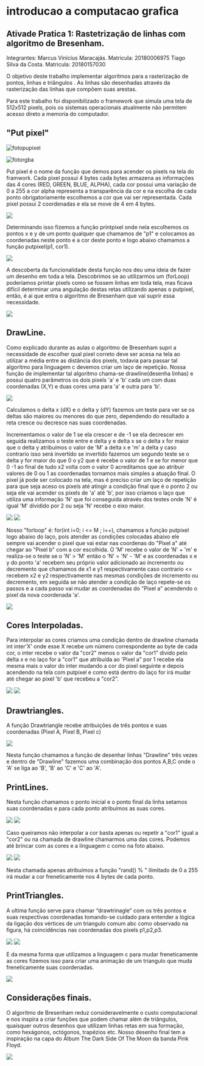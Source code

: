 # introducao a computacao grafica

## Ativade Pratica 1: Rastetrização de linhas com algoritmo de Bresenham.

Integrantes: Marcus Vinícius Maracajás.   Matricula: 20180006975
             Tiago Silva da Costa.        Matricula: 20180157030
             
          
O objetivo deste trabalho implementar algoritmos para a rasterização de pontos, linhas e triângulos . As linhas são desenhadas através da rasterização das linhas que compõem suas arestas.

Para este trabalho foi disponibilizado o framework que simula uma tela de 512x512  pixels, pois os sistemas operacionais atualmente não permitem acesso direto a memoria do computador.

## "Put pixel"
![fotopupixel](https://github.com/samfisherholian/introducao-a-computacao-grafica/blob/master/icg/foto1.jpeg)

![fotorgba](https://github.com/samfisherholian/introducao-a-computacao-grafica/blob/master/icg/foto2.jpeg)

Put pixel é o nome da função que demos para acender os pixels na tela do framwork. Cada pixel possui 4 bytes cada bytes armazena as informações das 4 cores (RED, GREEN, BLUE, ALPHA), cada cor possui uma variação de 0 a 255 a cor alpha representa a transparência da cor e na escolha de cada ponto obrigatoriamente escolhemos a cor que vai ser representada. Cada pixel possui 2 coordenadas e ela se move de 4 em 4 bytes.

![](https://github.com/samfisherholian/introducao-a-computacao-grafica/blob/master/icg/foto3.jpeg)

Determinando isso fizemos a função printpixel onde nela escolhemos os pontos x e y de um ponto qualquer que chamamos de "p1"  e colocamos as coordenadas neste ponto e a cor deste ponto e logo abaixo chamamos a função putpixel(p1, cor1).

![](https://github.com/samfisherholian/introducao-a-computacao-grafica/blob/master/icg/printpixel.jpeg)

A descoberta da funcionalidade desta função nos deu uma ideia de fazer um desenho em toda a tela. Descobrimos se ao utilizarmos um (forLoop) poderíamos printar pixels como se fossem linhas em toda tela, mas ficava difícil determinar uma angulação destas retas utilizando apenas o putpixel, então, é ai que entra o algoritmo de Bresenham que vai suprir essa necessidade.

![](https://github.com/samfisherholian/introducao-a-computacao-grafica/blob/master/icg/pixel1.jpeg)

## DrawLine.
Como explicado durante as aulas o algoritmo de Bresenham supri a necessidade de escolher qual pixel correto deve ser acesa na tela ao utilizar a média entre as distância dos pixels, todavia para passar tal algoritmo para linguagem c devemos criar um laço de repetição. Nossa função de implementar tal algoritmo chama-se drawline(desenha linhas) e possui quatro parâmetros os dois pixels 'a' e 'b' cada um com duas coordenadas (X,Y) e duas cores uma para 'a' e outra para 'b'.

![](https://github.com/samfisherholian/introducao-a-computacao-grafica/blob/master/icg/drawline.jpeg)

Calculamos o delta x (dX) e o delta y (dY) fazemos um teste para ver se os deltas são maiores ou menores do que zero, dependendo do resultado a reta cresce ou decresce nas suas coordenadas.
  
  Incrementamos o valor de 1 se ela crescer e de -1 se ela decrescer em seguida realizamos o teste entre e delta y e delta x se o delta x for maior que o delta y atribuímos o valor de 'M' a delta x e 'm' a delta y caso contrario isso será invertido se invertido fazemos um segundo teste se o delta y for maior do que 0 o y2 que é recebe o valor de 1 e se for menor que 0 -1 ao final de tudo x2 volta com o valor 0 acreditamos que ao atribuir valores de 0 ou 1 as coordenadas tornamos mais simples a atuação final. O pixel já pode ser colocado na tela, mas é preciso criar um laço de repetição para que seja aceso os pixels até atingir a condição final que é o ponto 2 ou seja ele vai acender os pixels de 'a' até 'b', por isso criamos o laço que utiliza uma informação 'N' que foi conseguida através dos testes onde 'N' é igual 'M' dividido por 2  ou seja 'N' recebe o eixo maior. 
  
  ![](https://github.com/samfisherholian/introducao-a-computacao-grafica/blob/master/icg/deltax.jpeg) ![](https://github.com/samfisherholian/introducao-a-computacao-grafica/blob/master/icg/deltay.jpeg)

  Nosso "forloop" é: for(int i=0; i <= M ; i++), chamamos a função putpixel logo abaixo do laço, pois atender as condições colocadas abaixo ele sempre vai acender o pixel que vai estar nas coordenas do "Pixel a" até chegar ao "Pixel b" com a cor escolhida. O 'M' recebe o valor de 'N' + 'm' e realiza-se o teste se o 'N' > 'M' então o 'N' = 'N' - 'M' e as coordenadas x e y do ponto 'a' recebem seu próprio valor adicionado ao incremento ou decremento que chamamos de x1 e y1 respectivamente caso contrario <= recebem x2 e y2 respectivamente nas mesmas condições de incremento ou decremento, em seguida se não atender a condição de laço repete-se os passos e a cada passo vai mudar as coordenadas do "Pixel a" acendendo o pixel da nova coordenada 'a'.
  
  ![](https://github.com/samfisherholian/introducao-a-computacao-grafica/blob/master/icg/Mdeatribui%C3%A7%C3%A3o.jpeg)
  
## Cores Interpoladas.  

   Para interpolar as cores criamos uma condição dentro de drawline chamada int inter'X' onde esse X recebe um número correspondente ao byte de cada cor, o inter recebe o valor da "cor2" menos o valor da "cor1" divido pelo delta x e no laço for a "cor1" que atribuída ao 'Pixel a" por 1 recebe ela mesma mais o valor do inter mudando a cor do pixel seguinte e depois acendendo na tela com putpixel e como está dentro do laço for irá mudar até chegar ao pixel 'b' que recebeu a "cor2".
   
   ![](https://github.com/samfisherholian/introducao-a-computacao-grafica/blob/master/icg/interpola%C3%A7oes.jpeg)  ![](https://github.com/samfisherholian/introducao-a-computacao-grafica/blob/master/icg/incrementos.jpeg)

## Drawtriangles.

A função Drawtriangle recebe atribuições de três pontos e suas coordenadas (Pixel A, Pixel B, Pixel c) 

![](https://github.com/samfisherholian/introducao-a-computacao-grafica/blob/master/icg/DrawTriangles.jpeg)

Nesta função chamamos a função de desenhar linhas "Drawline" três vezes e dentro de "Drawline" fazemos uma combinação dos pontos A,B,C onde o 'A' se liga ao 'B', 'B' ao 'C' e 'C' ao 'A'.

## PrintLines.

  Nesta função chamamos o ponto inicial e o ponto final da linha setamos suas coordenadas e para cada ponto atribuímos as suas cores.
  
![](https://github.com/samfisherholian/introducao-a-computacao-grafica/blob/master/icg/PrintLines.jpeg) ![](https://github.com/samfisherholian/introducao-a-computacao-grafica/blob/master/icg/linhainterpolada.jpeg)
  
   Caso queiramos não interpolar a cor basta apenas ou repetir a "cor1" igual a "cor2" ou na chamada de drawline chamarmos uma das cores. Podemos até brincar com as cores e a linguagem c como na foto abaixo.
   
   ![](https://github.com/samfisherholian/introducao-a-computacao-grafica/blob/master/icg/linhacorRAndomica.jpeg) ![](https://github.com/samfisherholian/introducao-a-computacao-grafica/blob/master/icg/linhaFRenetica.jpeg)

Nesta chamada apenas atribuímos a função "rand() % " ilimitado de 0 a 255 irá mudar a cor freneticamente nos 4 bytes de cada ponto.

 
## PrintTriangles.

A ultima função serve para chamar “drawtrinagle” com os três pontos e suas respectivas coordenadas tomando-se cuidado para entender a lógica da ligação dos vértices de um triangulo comum abc como observado na figura, há coincidências nas coordenadas dos pixels p1,p2,p3.

![](https://github.com/samfisherholian/introducao-a-computacao-grafica/blob/master/icg/PrintTriangles.jpeg) ![](https://github.com/samfisherholian/introducao-a-computacao-grafica/blob/master/icg/printtriangles.jpeg)

E da mesma forma que utilizamos a linguagem c para mudar freneticamente as cores fizemos isso para criar uma animação de um triangulo que muda freneticamente suas coordenadas.

![](https://github.com/samfisherholian/introducao-a-computacao-grafica/blob/master/icg/Triangulofrenetico.jpeg)

## Considerações finais.

O algoritmo de Bresenham reduz consideravelmente o custo computacional e nos inspira a criar funções que podem chamar além de triângulos, quaisquer outros desenhos que utilizam linhas retas em sua formação, como hexágonos, octógonos, trapézios etc. Nosso desenho final tem a inspiração na capa do Álbum The Dark Side Of The Moon da banda Pink Floyd.

![](https://github.com/samfisherholian/introducao-a-computacao-grafica/blob/master/icg/rasteriza%C3%A7%C3%A3o%20de%20linhas.gif)
